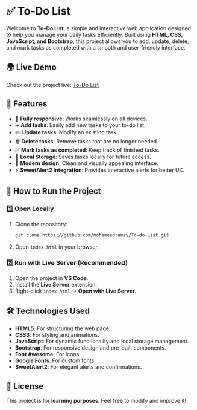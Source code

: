 # ✅ To-Do List

Welcome to **To-Do List**, a simple and interactive web application designed to help you manage your daily tasks efficiently. Built using **HTML, CSS, JavaScript, and Bootstrap**, this project allows you to add, update, delete, and mark tasks as completed with a smooth and user-friendly interface.

## 🌍 Live Demo
Check out the project live: [To-Do List](https://to-do-list1-coral.vercel.app/)

## 📌 Features

- 📱 **Fully responsive**: Works seamlessly on all devices.
- ➕ **Add tasks**: Easily add new tasks to your to-do list.
- ✏️ **Update tasks**: Modify an existing task.
- 🗑️ **Delete tasks**: Remove tasks that are no longer needed.
- ✅ **Mark tasks as completed**: Keep track of finished tasks.
- 💾 **Local Storage**: Saves tasks locally for future access.
- 🎨 **Modern design**: Clean and visually appealing interface.
- ⚡ **SweetAlert2 Integration**: Provides interactive alerts for better UX.

## 🚀 How to Run the Project

### 1️⃣ Open Locally

1. Clone the repository:
   ```sh
   git clone https://github.com/mohameedramzy/To-do-List.git
   ```
2. Open `index.html` in your browser.

### 2️⃣ Run with Live Server (Recommended)

1. Open the project in **VS Code**.
2. Install the **Live Server** extension.
3. Right-click `index.html` → **Open with Live Server**.

## 🛠 Technologies Used
- **HTML5**: For structuring the web page.
- **CSS3**: For styling and animations.
- **JavaScript**: For dynamic functionality and local storage management.
- **Bootstrap**: For responsive design and pre-built components.
- **Font Awesome**: For icons.
- **Google Fonts**: For custom fonts.
- **SweetAlert2**: For elegant alerts and confirmations.

## 📄 License
This project is for **learning purposes**. Feel free to modify and improve it!

